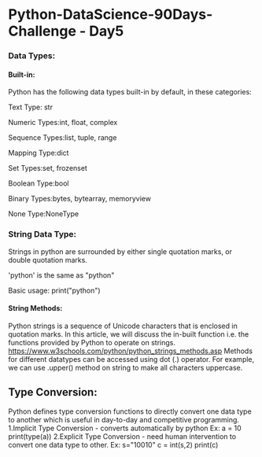 # Python-DataScience-90Days-Challenge - Day5

### Data Types: 
#### Built-in:
Python has the following data types built-in by default, in these categories:

Text Type: str

Numeric Types:int, float, complex

Sequence Types:list, tuple, range

Mapping Type:dict

Set Types:set, frozenset

Boolean Type:bool

Binary Types:bytes, bytearray, memoryview

None Type:NoneType


### String Data Type:

Strings in python are surrounded by either single quotation marks, or double quotation marks.

'python' is the same as "python"

Basic usage: print("python")

#### String Methods:
Python strings is a sequence of Unicode characters that is enclosed in quotation marks. In this article, we will discuss the in-built function i.e. the functions provided by Python to operate on strings.
https://www.w3schools.com/python/python_strings_methods.asp
Methods for different datatypes can be accessed using dot (.) operator. For example, we can use .upper() method on string to make all characters uppercase.


## Type Conversion:
Python defines type conversion functions to directly convert one data type to another which is useful in day-to-day and competitive programming.
 1.Implicit Type Conversion - converts automatically by python
   Ex: a = 10
       print(type(a))
 2.Explicit Type Conversion - need human intervention to convert one data type to other.
   Ex: s="10010"
       c = int(s,2)
       print(c)
       